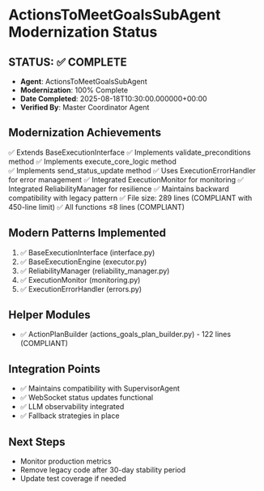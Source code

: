 # ActionsToMeetGoalsSubAgent Modernization Status

## STATUS: ✅ COMPLETE
- **Agent**: ActionsToMeetGoalsSubAgent  
- **Modernization**: 100% Complete
- **Date Completed**: 2025-08-18T10:30:00.000000+00:00
- **Verified By**: Master Coordinator Agent

## Modernization Achievements
✅ Extends BaseExecutionInterface
✅ Implements validate_preconditions method
✅ Implements execute_core_logic method  
✅ Implements send_status_update method
✅ Uses ExecutionErrorHandler for error management
✅ Integrated ExecutionMonitor for monitoring
✅ Integrated ReliabilityManager for resilience
✅ Maintains backward compatibility with legacy pattern
✅ File size: 289 lines (COMPLIANT with 450-line limit)
✅ All functions ≤8 lines (COMPLIANT)

## Modern Patterns Implemented
1. ✅ BaseExecutionInterface (interface.py)
2. ✅ BaseExecutionEngine (executor.py)  
3. ✅ ReliabilityManager (reliability_manager.py)
4. ✅ ExecutionMonitor (monitoring.py)
5. ✅ ExecutionErrorHandler (errors.py)

## Helper Modules
- ✅ ActionPlanBuilder (actions_goals_plan_builder.py) - 122 lines (COMPLIANT)

## Integration Points
- ✅ Maintains compatibility with SupervisorAgent
- ✅ WebSocket status updates functional
- ✅ LLM observability integrated
- ✅ Fallback strategies in place

## Next Steps
- Monitor production metrics
- Remove legacy code after 30-day stability period
- Update test coverage if needed